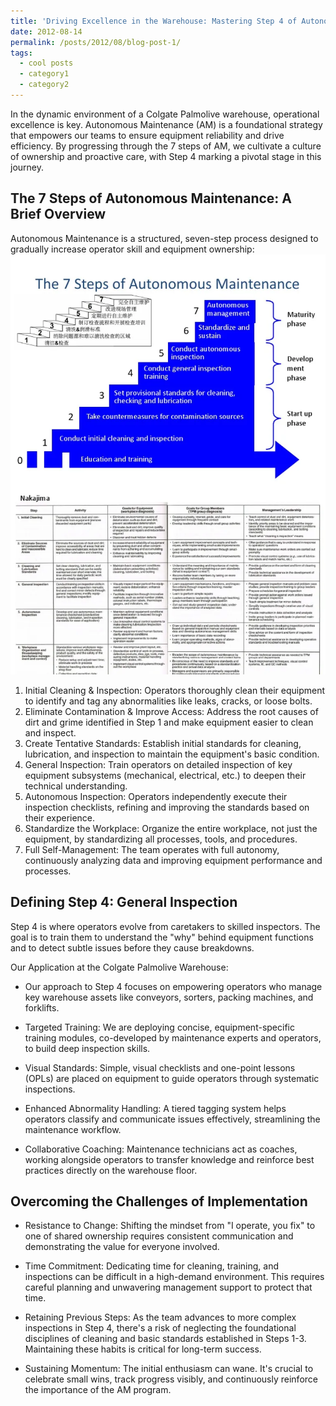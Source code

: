 ```yaml
---
title: 'Driving Excellence in the Warehouse: Mastering Step 4 of Autonomous Maintenance at Colgate Palmolive'
date: 2012-08-14
permalink: /posts/2012/08/blog-post-1/
tags:
  - cool posts
  - category1
  - category2
---
```


In the dynamic environment of a Colgate Palmolive warehouse, operational excellence is key. Autonomous Maintenance (AM) is a foundational strategy that empowers our teams to ensure equipment reliability and drive efficiency. By progressing through the 7 steps of AM, we cultivate a culture of ownership and proactive care, with Step 4 marking a pivotal stage in this journey.

## The 7 Steps of Autonomous Maintenance: A Brief Overview
Autonomous Maintenance is a structured, seven-step process designed to gradually increase operator skill and equipment ownership:
![The 7 Steps of Autonomous Maintenance](images/AM.jpg)
1. Initial Cleaning & Inspection: Operators thoroughly clean their equipment to identify and tag any abnormalities like leaks, cracks, or loose bolts.
2. Eliminate Contamination & Improve Access: Address the root causes of dirt and grime identified in Step 1 and make equipment easier to clean and inspect.
3. Create Tentative Standards: Establish initial standards for cleaning, lubrication, and inspection to maintain the equipment's basic condition.
4. General Inspection: Train operators on detailed inspection of key equipment subsystems (mechanical, electrical, etc.) to deepen their technical understanding.
5. Autonomous Inspection: Operators independently execute their inspection checklists, refining and improving the standards based on their experience.
6. Standardize the Workplace: Organize the entire workplace, not just the equipment, by standardizing all processes, tools, and procedures.
7. Full Self-Management: The team operates with full autonomy, continuously analyzing data and improving equipment performance and processes.

##  Defining Step 4: General Inspection

Step 4 is where operators evolve from caretakers to skilled inspectors. The goal is to train them to understand the "why" behind equipment functions and to detect subtle issues before they cause breakdowns.

Our Application at the Colgate Palmolive Warehouse:

- Our approach to Step 4 focuses on empowering operators who manage key warehouse assets like conveyors, sorters, packing machines, and forklifts.

- Targeted Training: We are deploying concise, equipment-specific training modules, co-developed by maintenance experts and operators, to build deep inspection skills.

- Visual Standards: Simple, visual checklists and one-point lessons (OPLs) are placed on equipment to guide operators through systematic inspections.

- Enhanced Abnormality Handling: A tiered tagging system helps operators classify and communicate issues effectively, streamlining the maintenance workflow.

- Collaborative Coaching: Maintenance technicians act as coaches, working alongside operators to transfer knowledge and reinforce best practices directly on the warehouse floor.

## Overcoming the Challenges of Implementation

- Resistance to Change: Shifting the mindset from "I operate, you fix" to one of shared ownership requires consistent communication and demonstrating the value for everyone involved.

- Time Commitment: Dedicating time for cleaning, training, and inspections can be difficult in a high-demand environment. This requires careful planning and unwavering management support to protect that time.

- Retaining Previous Steps: As the team advances to more complex inspections in Step 4, there's a risk of neglecting the foundational disciplines of cleaning and basic standards established in Steps 1-3. Maintaining these habits is critical for long-term success.

- Sustaining Momentum: The initial enthusiasm can wane. It's crucial to celebrate small wins, track progress visibly, and continuously reinforce the importance of the AM program.
